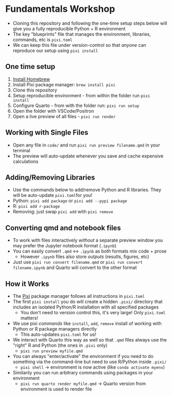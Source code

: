 # Fundamentals Workshop

- Cloning this repository and following the one-time setup steps below will give you a fully reproducible Python + R environment
- The key "blueprints" file that manages the environment, libraries, commands, etc is `pixi.toml`
- We can keep this file under version-control so that *anyone* can reproduce our setup using `pixi install`

## One time setup

1. [Install Homebrew](https://brew.sh/)
2. Install Pixi package manager: `brew install pixi` 
3. Clone this repository
3. Setup reproducible environment - from within the folder run `pixi install`
4. Configure Quarto - from with the folder run: `pixi run setup`
5. Open the folder with VSCode/Positron
6. Open a live preview of all files - `pixi run render`

## Working with Single Files

- Open any file in `code/` and run `pixi run preview filename.qmd` in your terminal
- The preview will auto-update whenever you save and cache expensive calculations

## Adding/Removing Libraries

- Use the commands below to add/remove Python and R libraries. They will be auto-update `pixi.toml`for you!
- Python: `pixi add package` or `pixi add --pypi package`
- R: `pixi add r-package`
- Removing: just swap `pixi add` with `pixi remove`

## Converting qmd and notebook files

- To work with files interactively *without* a separate preview window you may prefer the Jupyter notebook format (`.ipynb`)
- You can easily convert `.qmd` <-> `.ipynb` as both formats mix code + prose
  - However `.ipynb` files also store *outputs* (results, figures, etc)
- Just use `pixi run convert filename.qmd` or `pixi run convert filename.ipynb` and Quarto will convert to the other format

## How it Works

- The [Pixi](https://pixi.sh/latest/) package manager follows all instructions in `pixi.toml`
- The first `pixi install` you do will create a hidden `.pixi/` directory that includes an isolated Python/R installation with all specified packages
  - You don't need to version control this, it's very large! Only `pixi.toml` matters!
- We use pixi *commands* like `install`, `add`, `remove` install of working with Python or R package managers directly
  - This auto-updates `pixi.toml` for us!
- We interact with Quarto this way as well so that `.qmd` files always use the "right" R and Python (the ones in `.pixi` only)
  - `pixi run preview myfile.qmd`
- You can always "enter/activate" the environment if you need to do something via the command-line but need to use R/Python inside `.pixi/`
  - `pixi shell` -> environment is now active (like `conda activate myenv`)
- Similarily you can run arbitrary commands using packages in your environment
  - `pixi run quarto render myfile.qmd` -> Quarto version from environment is used to render file
